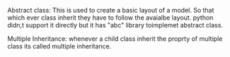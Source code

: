 Abstract class: This is used to create a basic layout of a model. So that which ever class inherit they have to follow the avaialbe layout. 
python didn,t support it directly but it has "abc" library toimplemet abstract class.

Multiple Inheritance: whenever a child class inherit the proprty of multiple class its called multiple inheritance.
